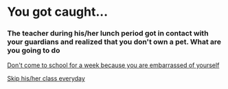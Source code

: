 # You got caught...

### The teacher during his/her lunch period got in contact with your guardians and realized that you don't own a pet. What are you going to do

[Don't come to school for a week because you are embarrassed of yourself](option-3.5.md)

[Skip his/her class everyday](option-3.6.md)